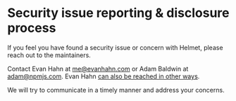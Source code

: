 # Security issue reporting & disclosure process

If you feel you have found a security issue or concern with Helmet, please reach out to the maintainers.

Contact Evan Hahn at <me@evanhahn.com> or Adam Baldwin at <adam@npmjs.com>. Evan Hahn [can also be reached in other ways](https://evanhahn.com/contact).

We will try to communicate in a timely manner and address your concerns.
